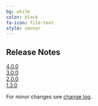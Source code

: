 ```yaml
---
bg: white
color: black
fa-icon: file-text
style: center
---
```

## Release Notes

[4.0.0](https://github.com/awaitility/awaitility/wiki/ReleaseNotes40)<br>
[3.0.0](https://github.com/awaitility/awaitility/wiki/ReleaseNotes30)<br>
[2.0.0](https://github.com/awaitility/awaitility/wiki/ReleaseNotes20)<br>
[1.3.0](https://github.com/awaitility/awaitility/wiki/ReleaseNotes13)  <br>

For minor changes see [change log](https://raw.githubusercontent.com/awaitility/awaitility/master/changelog.txt).